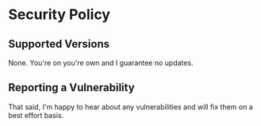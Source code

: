 # Security Policy

## Supported Versions

None. You're on you're own and I guarantee no updates.

## Reporting a Vulnerability

That said, I'm happy to hear about any vulnerabilities and will fix them on a best effort basis.
